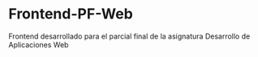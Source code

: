 # Frontend-PF-Web
 Frontend desarrollado para el parcial final de la asignatura Desarrollo de Aplicaciones Web
